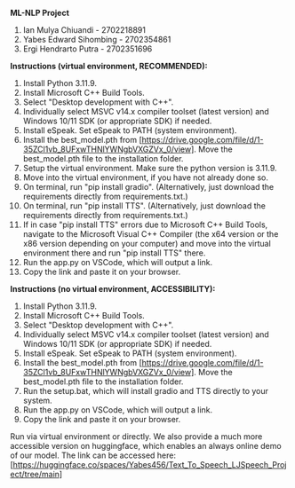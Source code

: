**ML-NLP Project**
1. Ian Mulya Chiuandi - 2702218891
2. Yabes Edward Sihombing - 2702354861
3. Ergi Hendrarto Putra - 2702351696

**Instructions (virtual environment, RECOMMENDED):**
1. Install Python 3.11.9.
2. Install Microsoft C++ Build Tools.
3. Select "Desktop development with C++".
4. Individually select MSVC v14.x compiler toolset (latest version) and Windows 10/11 SDK (or appropriate SDK) if needed.
5. Install eSpeak. Set eSpeak to PATH (system environment).
6. Install the best_model.pth from [https://drive.google.com/file/d/1-35ZCl1vb_8UFxwTHNlYWNgbVXGZVx_0/view]. Move the best_model.pth file to the installation folder.
7. Setup the virtual environment. Make sure the python version is 3.11.9.
8. Move into the virtual environment, if you have not already done so.
9. On terminal, run "pip install gradio". (Alternatively, just download the requirements directly from requirements.txt.)
10. On terminal, run "pip install TTS". (Alternatively, just download the requirements directly from requirements.txt.)
11. If in case "pip install TTS" errors due to Microsoft C++ Build Tools, navigate to the Microsoft Visual C++ Compiler (the x64 version or the x86 version depending on your computer) and move into the virtual environment there and run "pip install TTS" there.
12. Run the app.py on VSCode, which will output a link.
13. Copy the link and paste it on your browser.

**Instructions (no virtual environment, ACCESSIBILITY):**
1. Install Python 3.11.9.
2. Install Microsoft C++ Build Tools.
3. Select "Desktop development with C++".
4. Individually select MSVC v14.x compiler toolset (latest version) and Windows 10/11 SDK (or appropriate SDK) if needed.
5. Install eSpeak. Set eSpeak to PATH (system environment).
6. Install the best_model.pth from [https://drive.google.com/file/d/1-35ZCl1vb_8UFxwTHNlYWNgbVXGZVx_0/view]. Move the best_model.pth file to the installation folder.
7. Run the setup.bat, which will install gradio and TTS directly to your system.
8. Run the app.py on VSCode, which will output a link.
9. Copy the link and paste it on your browser.

Run via virtual environment or directly.
We also provide a much more accessible version on huggingface, which enables an always online demo of our model. The link can be accessed here: 
[https://huggingface.co/spaces/Yabes456/Text_To_Speech_LJSpeech_Project/tree/main]
